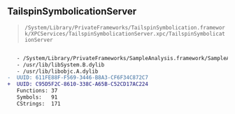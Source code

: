 ## TailspinSymbolicationServer

> `/System/Library/PrivateFrameworks/TailspinSymbolication.framework/XPCServices/TailspinSymbolicationServer.xpc/TailspinSymbolicationServer`

```diff

   - /System/Library/PrivateFrameworks/SampleAnalysis.framework/SampleAnalysis
   - /usr/lib/libSystem.B.dylib
   - /usr/lib/libobjc.A.dylib
-  UUID: 611FE88F-F569-3446-B8A3-CF6F34C872C7
+  UUID: C95D5F2C-8610-338C-A65B-C52CD17AC224
   Functions: 37
   Symbols:   91
   CStrings:  171

```

